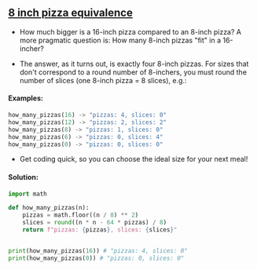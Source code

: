 ## [8 inch pizza equivalence](hhttps://www.codewars.com/kata/599bb194b7a047b04d000077)

- How much bigger is a 16-inch pizza compared to an 8-inch pizza? A more pragmatic question is: How many 8-inch pizzas "fit" in a 16-incher?

- The answer, as it turns out, is exactly four 8-inch pizzas. For sizes that don't correspond to a round number of 8-inchers, you must round the number of slices (one 8-inch pizza = 8 slices), e.g.:

#### Examples:

```python
how_many_pizzas(16) -> "pizzas: 4, slices: 0"
how_many_pizzas(12) -> "pizzas: 2, slices: 2"
how_many_pizzas(8) -> "pizzas: 1, slices: 0"
how_many_pizzas(6) -> "pizzas: 0, slices: 4"
how_many_pizzas(0) -> "pizzas: 0, slices: 0"
```

- Get coding quick, so you can choose the ideal size for your next meal!

#### Solution:

```python
import math

def how_many_pizzas(n):
    pizzas = math.floor((n / 8) ** 2)
    slices = round((n * n - 64 * pizzas) / 8)
    return f"pizzas: {pizzas}, slices: {slices}"


print(how_many_pizzas(16)) # "pizzas: 4, slices: 0"
print(how_many_pizzas(0)) # "pizzas: 0, slices: 0"
```
